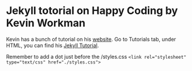 # Jekyll totorial on Happy Coding by Kevin Workman

Kevin has a bunch of tutorial on his [website](https://happycoding.io/). Go to Tutorials tab, under HTML, you can find his [Jekyll Tutorial](https://happycoding.io/tutorials/html/jekyll).

Remember to add a dot just before the /styles.css `<link rel="stylesheet" type="text/css" href="./styles.css">`